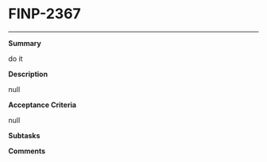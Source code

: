 # FINP-2367
---
**Summary**

do it




**Description**

null




**Acceptance Criteria**

null




**Subtasks**





**Comments**





